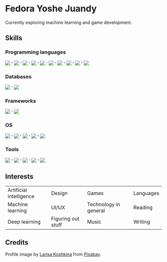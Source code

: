 # Fedora Yoshe Juandy

Currently exploring machine learning and game development.

## Skills

### Programming languages

![](https://img.shields.io/badge/C-informational?style=flat&logo=C&logoColor=white&color=283593)
'
![](https://img.shields.io/badge/C%23-informational?style=flat&logo=C%23&logoColor=white&color=280068)
'
![](https://img.shields.io/badge/C++-informational?style=flat&logo=C%2B%2B&logoColor=white&color=044f88)
'
![](https://img.shields.io/badge/CSS3-informational?style=flat&logo=CSS3&logoColor=white&color=264de4)
'
![](https://img.shields.io/badge/HTML5-informational?style=flat&logo=HTML5&logoColor=white&color=e34f26)
'
![](https://img.shields.io/badge/Java-informational?style=flat&logo=Java&logoColor=white&color=ed8b00)
'
![](https://img.shields.io/badge/JavaScript-informational?style=flat&logo=JavaScript&logoColor=black&color=f7df1e)
'
![](https://img.shields.io/badge/PHP-informational?style=flat&logo=PHP&logoColor=white&color=4f5b93)
'
![](https://img.shields.io/badge/Python-informational?style=flat&logo=Python&logoColor=white&color=4584b6)
'
![](https://img.shields.io/badge/SASS-informational?style=flat&logo=SASS&logoColor=white&color=c69)

### Databases

![](https://img.shields.io/badge/Oracle_SQL-informational?style=flat&logo=Oracle&logoColor=white&color=ff0000)
'
![](https://img.shields.io/badge/MySQL-informational?style=flat&logo=MySQL&logoColor=white&color=00758f)

### Frameworks

![](https://img.shields.io/badge/Flask-informational?style=flat&logo=Flask&logoColor=black&color=ffffff)
'
![](https://img.shields.io/badge/Laravel-informational?style=flat&logo=Laravel&logoColor=white&color=f55247)

### OS

![](https://img.shields.io/badge/Android-informational?style=flat&logo=Android&logoColor=white&color=a4c639)
'
![](https://img.shields.io/badge/iOS-informational?style=flat&logo=iOS&logoColor=white&color=A2AAAD)
'
![](https://img.shields.io/badge/Linux-informational?style=flat&logo=Linux&logoColor=white&color=333333)
'
![](https://img.shields.io/badge/Mac-informational?style=flat&logo=Apple&logoColor=white&color=A2AAAD)
'
![](https://img.shields.io/badge/Windows-informational?style=flat&logo=Windows&logoColor=white&color=0078d7)

### Tools

![](https://img.shields.io/badge/Android_Studio-informational?style=flat&logo=Android-Studio&logoColor=white&color=a4c639)
'
![](https://img.shields.io/badge/NetBeans-informational?style=flat&logo=Apache-NetBeans-IDE&logoColor=white&color=1b6ac6)
'
![](https://img.shields.io/badge/Unity-informational?style=flat&logo=Unity&logoColor=white&color=626262)
'
![](https://img.shields.io/badge/VS_Code-informational?style=flat&logo=Visual-Studio-Code&logoColor=white&color=0078d7)
'
![](https://img.shields.io/badge/Figma-informational?style=flat&logo=Figma&logoColor=white&color=f24e1e)

## Interests

<div>
    <table>
        <tr>
            <td>Artificial intelligence</td>
            <td>Design</td>
            <td>Games</td>
            <td>Languages</td>
        </tr>
        <tr>
            <td>Machine learning</td>
            <td>UI/UX</td>
            <td>Technology in general</td>
            <td>Reading</td>
        </tr>
        <tr>
            <td>Deep learning</td>
            <td>Figuring out stuff</td>
            <td>Music</td>
            <td>Writing</td>
        </tr>
    </table>
</div>

## Credits

Profile image by <a href="https://pixabay.com/users/larisa-k-1107275/?utm_source=link-attribution&amp;utm_medium=referral&amp;utm_campaign=image&amp;utm_content=2702381">Larisa Koshkina</a> from <a href="https://pixabay.com//?utm_source=link-attribution&amp;utm_medium=referral&amp;utm_campaign=image&amp;utm_content=2702381">Pixabay</a>.
